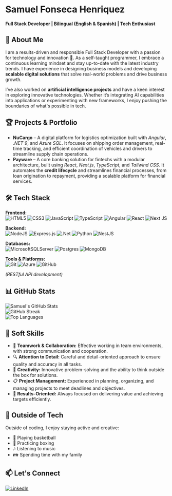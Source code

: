 # Samuel Fonseca Henriquez

**Full Stack Developer | Bilingual (English & Spanish) | Tech Enthusiast**  

## 👋 About Me  
I am a results-driven and responsible Full Stack Developer with a passion for technology and innovation 🚀. As a self-taught programmer, I embrace a continuous learning mindset and stay up-to-date with the latest industry trends. I have experience in designing business models and developing **scalable digital solutions** that solve real-world problems and drive business growth.

I’ve also worked on **artificial intelligence projects** and have a keen interest in exploring innovative technologies. Whether it’s integrating AI capabilities into applications or experimenting with new frameworks, I enjoy pushing the boundaries of what's possible in tech.

## 🏆 Projects & Portfolio  
- **NuCargo** – A digital platform for logistics optimization built with *Angular*, *.NET 9*, and *Azure SQL*. It focuses on shipping order management, real-time tracking, and efficient coordination of vehicles and drivers to streamline supply chain operations.  
- **Payware** – A core banking solution for fintechs with a modular architecture, built using *React*, *Next.js*, *TypeScript*, and *Tailwind CSS*. It automates the **credit lifecycle** and streamlines financial processes, from loan origination to repayment, providing a scalable platform for financial services.

## 🛠️ Tech Stack  
**Frontend:**  
![HTML5](https://img.shields.io/badge/html5-%23E34F26.svg?style=for-the-badge&logo=html5&logoColor=white)
![CSS3](https://img.shields.io/badge/css3-%231572B6.svg?style=for-the-badge&logo=css3&logoColor=white)
![JavaScript](https://img.shields.io/badge/javascript-%23323330.svg?style=for-the-badge&logo=javascript&logoColor=%23F7DF1E)
![TypeScript](https://img.shields.io/badge/typescript-%23007ACC.svg?style=for-the-badge&logo=typescript&logoColor=white)
![Angular](https://img.shields.io/badge/angular-%23DD0031.svg?style=for-the-badge&logo=angular&logoColor=white)
![React](https://img.shields.io/badge/react-%2320232a.svg?style=for-the-badge&logo=react&logoColor=%2361DAFB)
![Next JS](https://img.shields.io/badge/Next-black?style=for-the-badge&logo=next.js&logoColor=white)  

**Backend:**  
![NodeJS](https://img.shields.io/badge/node.js-6DA55F.svg?style=for-the-badge&logo=node.js&logoColor=white)
![Express.js](https://img.shields.io/badge/express.js-%23404d59.svg?style=for-the-badge&logo=express&logoColor=%2361DAFB)
![.Net](https://img.shields.io/badge/.NET-5C2D91?style=for-the-badge&logo=.net&logoColor=white)
![Python](https://img.shields.io/badge/python-3670A0.svg?style=for-the-badge&logo=python&logoColor=ffdd54)
![NestJS](https://img.shields.io/badge/nestjs-%23E0234E.svg?style=for-the-badge&logo=nestjs&logoColor=white)

**Databases:**  
![MicrosoftSQLServer](https://img.shields.io/badge/Microsoft%20SQL%20Server-CC2927?style=for-the-badge&logo=microsoft%20sql%20server&logoColor=white)
![Postgres](https://img.shields.io/badge/postgres-%23316192.svg?style=for-the-badge&logo=postgresql&logoColor=white)
![MongoDB](https://img.shields.io/badge/MongoDB-%234ea94b.svg?style=for-the-badge&logo=mongodb&logoColor=white)  

**Tools & Platforms:**  
![Git](https://img.shields.io/badge/git-%23F05033.svg?style=for-the-badge&logo=git&logoColor=white)
![Azure](https://img.shields.io/badge/azure-%230072C6.svg?style=for-the-badge&logo=microsoftazure&logoColor=white)
![GitHub](https://img.shields.io/badge/github-%23121011.svg?style=for-the-badge&logo=github&logoColor=white)

*(RESTful API development)*
  
## 📊 GitHub Stats  
![Samuel's GitHub Stats](https://github-readme-stats.vercel.app/api?username=Sfonseca207&show_icons=true&theme=transparent&hide_border=true)  
![GitHub Streak](https://github-readme-streak-stats.herokuapp.com/?user=Sfonseca207&theme=transparent&hide_border=true)  
![Top Languages](https://github-readme-stats.vercel.app/api/top-langs/?username=Sfonseca207&layout=compact&theme=transparent&hide_border=true)

## 💼 Soft Skills  
- 🤝 **Teamwork & Collaboration:** Effective working in team environments, with strong communication and cooperation.  
- 🔍 **Attention to Detail:** Careful and detail-oriented approach to ensure quality and accuracy in all tasks.  
- 🎨 **Creativity:** Innovative problem-solving and the ability to think outside the box for solutions.  
- 📋 **Project Management:** Experienced in planning, organizing, and managing projects to meet deadlines and objectives.  
- 🎯 **Results-Oriented:** Always focused on delivering value and achieving targets efficiently.

## 🌱 Outside of Tech  
Outside of coding, I enjoy staying active and creative:  
- 🏀 Playing basketball  
- 🥊 Practicing boxing  
- 🎶 Listening to music  
- 👪 Spending time with my family

## 📫 Let's Connect  
[![LinkedIn](https://img.shields.io/badge/LinkedIn-%230077B5.svg?style=for-the-badge&logo=linkedin&logoColor=white)](https://www.linkedin.com/in/samuel-fonseca-henriquez-139069242/)

